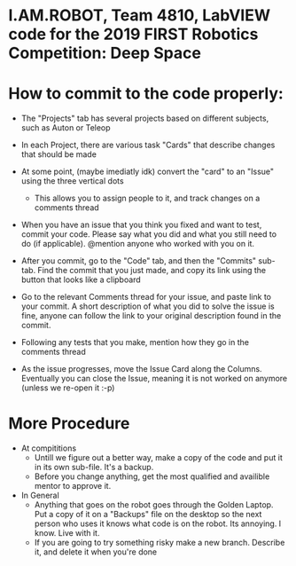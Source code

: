 # I.AM.ROBOT, Team 4810, LabVIEW code for the 2019 FIRST Robotics Competition: Deep Space

# How to commit to the code properly:
- The "Projects" tab has several projects based on different subjects, such as Auton or Teleop
- In each Project, there are various task "Cards" that describe changes that should be made
- At some point, (maybe imediatly idk) convert the "card" to an "Issue" using the three vertical dots
  - This allows you to assign people to it, and track changes on a comments thread
- When you have an issue that you think you fixed and want to test, commit your code. Please say what you did and what you still need to do (if applicable). @mention anyone who worked with you on it. 
- After you commit, go to the "Code" tab, and then the "Commits" sub-tab. Find the commit that you just made, and copy its link using the button that looks like a clipboard
- Go to the relevant Comments thread for your issue, and paste link to your commit. A short description of what you did to solve the issue is fine, anyone can follow the link to your original description found in the commit. 
- Following any tests that you make, mention how they go in the comments thread

- As the issue progresses, move the Issue Card along the Columns. Eventually you can close the Issue, meaning it is not worked on anymore (unless we re-open it :-p)

# More Procedure
- At compititions
  - Untill we figure out a better way, make a copy of the code and put it in its own sub-file. It's a backup.
  - Before you change anything, get the most qualified and availible mentor to approve it. 
- In General
  - Anything that goes on the robot goes through the Golden Laptop. Put a copy of it on a "Backups" file on the desktop so the next person who uses it knows what code is on the robot. Its annoying. I know. Live with it.
  - If you are going to try something risky make a new branch. Describe it, and delete it when you're done
